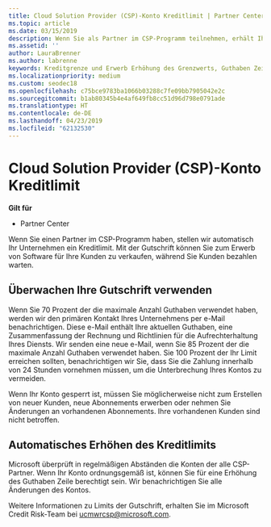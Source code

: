 ```yaml
---
title: Cloud Solution Provider (CSP)-Konto Kreditlimit | Partner Center
ms.topic: article
ms.date: 03/15/2019
description: Wenn Sie als Partner im CSP-Programm teilnehmen, erhält Ihre Organisation ein Kreditlimit, um Software zu erwerben, die Sie an Ihre Kunden verkaufen können, während Sie darauf warten, dass die Kunden Sie bezahlen.
ms.assetid: ''
author: LauraBrenner
ms.author: labrenne
keywords: Kreditgrenze und Erwerb Erhöhung des Grenzwerts, Guthaben Zeile
ms.localizationpriority: medium
ms.custom: seodec18
ms.openlocfilehash: c75bce9783ba1066b03288c7fe09bb7905042e2c
ms.sourcegitcommit: b1ab80345b4e4af649fb8cc51d96d798e0791ade
ms.translationtype: HT
ms.contentlocale: de-DE
ms.lasthandoff: 04/23/2019
ms.locfileid: "62132530"
---
```

# <a name="cloud-solution-provider-csp-account-credit-limits"></a>Cloud Solution Provider (CSP)-Konto Kreditlimit

**Gilt für**

- Partner Center

Wenn Sie einen Partner im CSP-Programm haben, stellen wir automatisch Ihr Unternehmen ein Kreditlimit. Mit der Gutschrift können Sie zum Erwerb von Software für Ihre Kunden zu verkaufen, während Sie Kunden bezahlen warten. 

## <a name="monitoring-your-credit-use"></a>Überwachen Ihre Gutschrift verwenden

Wenn Sie 70 Prozent der die maximale Anzahl Guthaben verwendet haben, werden wir den primären Kontakt Ihres Unternehmens per e-Mail benachrichtigen. Diese e-Mail enthält Ihre aktuellen Guthaben, eine Zusammenfassung der Rechnung und Richtlinien für die Aufrechterhaltung Ihres Diensts. Wir senden eine neue e-Mail, wenn Sie 85 Prozent der die maximale Anzahl Guthaben verwendet haben. Sie 100 Prozent der Ihr Limit erreichen sollten, benachrichtigen wir Sie, dass Sie die Zahlung innerhalb von 24 Stunden vornehmen müssen, um die Unterbrechung Ihres Kontos zu vermeiden. 

Wenn Ihr Konto gesperrt ist, müssen Sie möglicherweise nicht zum Erstellen von neuer Kunden, neue Abonnements erwerben oder nehmen Sie Änderungen an vorhandenen Abonnements. Ihre vorhandenen Kunden sind nicht betroffen. 

## <a name="automatic-credit-limit-increase"></a>Automatisches Erhöhen des Kreditlimits

Microsoft überprüft in regelmäßigen Abständen die Konten der alle CSP-Partner. Wenn Ihr Konto ordnungsgemäß ist, können Sie für eine Erhöhung des Guthaben Zeile berechtigt sein. Wir benachrichtigen Sie alle Änderungen des Kontos. 

Weitere Informationen zu Limits der Gutschrift, erhalten Sie im Microsoft Credit Risk-Team bei ucmwrcsp@microsoft.com. 
